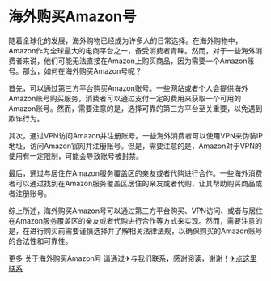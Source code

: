 # 海外购买Amazon号

随着全球化的发展，海外购物已经成为许多人的日常选择。在海外购物中，Amazon作为全球最大的电商平台之一，备受消费者青睐。然而，对于一些海外消费者来说，他们可能无法直接在Amazon上购买商品，因为需要一个Amazon账号。那么，如何在海外购买Amazon号呢？

首先，可以通过第三方平台购买Amazon账号。一些网站或者个人会提供海外Amazon账号购买服务，消费者可以通过支付一定的费用来获取一个可用的Amazon账号。然而，需要注意的是，选择可靠的第三方平台至关重要，以免遇到欺诈行为。

其次，通过VPN访问Amazon并注册账号。一些海外消费者可以使用VPN来伪装IP地址，访问Amazon官网并注册账号。但是，需要注意的是，Amazon对于VPN的使用有一定限制，可能会导致账号被封禁。

最后，通过与居住在Amazon服务覆盖区的亲友或者代购进行合作。一些海外消费者可以通过找到在Amazon服务覆盖区居住的亲友或者代购，让其帮助购买商品或者注册账号。

综上所述，海外购买Amazon号可以通过第三方平台购买、VPN访问、或者与居住在Amazon服务覆盖区的亲友或者代购进行合作等方式来实现。然而，需要注意的是，在进行购买前需要谨慎选择并了解相关法律法规，以确保购买的Amazon账号的合法性和可靠性。

更多 关于海外购买Amazon号 请通过✈与我们联系，感谢阅读，谢谢！[✈点这里联系](https://b.k02.cc)
